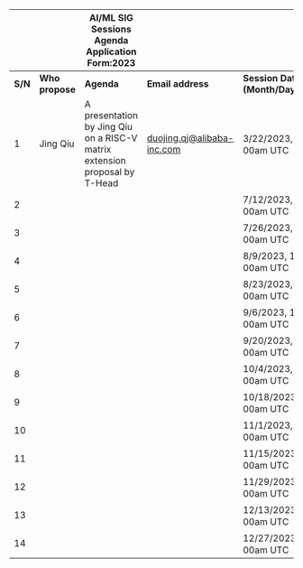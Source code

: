 | | | AI/ML SIG Sessions Agenda Application Form:2023| | |
|-|-|-|-|-|
|**S/N**|**Who propose**|**Agenda**|**Email address**|**Session Date (Month/Day/Year)**|
|1|Jing Qiu|A presentation by Jing Qiu on a RISC-V matrix extension proposal by T-Head|duojing.qj@alibaba-inc.com|3/22/2023, 10：00am UTC|
|2||| |7/12/2023, 10：00am UTC|
|3| | | |7/26/2023, 10：00am UTC|
|4| | | |8/9/2023, 10：00am UTC|
|5| | | |8/23/2023, 10：00am UTC|
|6| | | |9/6/2023, 10：00am UTC|
|7| | | |9/20/2023, 10：00am UTC|
|8| | | |10/4/2023, 10：00am UTC|
|9| | | |10/18/2023, 10：00am UTC|
|10| | | |11/1/2023, 10：00am UTC|
|11| | | |11/15/2023, 10：00am UTC|
|12| | | |11/29/2023, 10：00am UTC|
|13| | | |12/13/2023, 10：00am UTC|
|14| | | |12/27/2023, 10：00am UTC|

